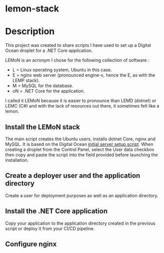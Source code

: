 # lemon-stack
# Description
This project was created to share scripts I have used to set up a Digital Ocean droplet for a .NET Core application. 

LEMoN is an acronym I chose for the following collection of software : 
* L = Linux operating system, Ubuntu in this case.
* E = nginx web server (pronounced engine-x, hence the E, as with the LEMP stack).
* M = MySQL for the database.
* oN = .NET Core for the application.

I called it LEMoN because it is easier to pronounce than LEMD (dotnet) or LEMC (C#) and with the lack of resources out there, it sometimes felt like a lemon.

## Install the LEMoN stack
The main script creates the Ubuntu users, installs dotnet Core, nginx and MySQL. It is based on the Digital Ocean [initial server setup script](https://www.digitalocean.com/community/tutorials/automating-initial-server-setup-with-ubuntu-18-04). When creating a droplet from the Control Panel, select the User data checkbox then copy and paste the script into the field provided before launching the installation.

## Create a deployer user and the application directory
Create a user for deployment purposes as well as an application directory.

## Install the .NET Core application
Copy your application to the application directory created in the previous script or deploy it from your CI/CD pipeline.

## Configure nginx
